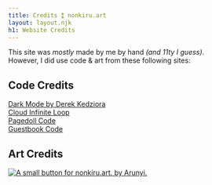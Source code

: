 ```yaml
---
title: Credits ⁑ nonkiru.art
layout: layout.njk
h1: Website Credits
---
```


This site was <i>mostly</i> made by me by hand <i>(and 11ty I guess)</i>.
<br>However, I did use code & art from these following sites:

## Code Credits
[Dark Mode by Derek Kedziora](https://derekkedziora.com/blog/dark-mode-revisited)
<br>[Cloud Infinite Loop](https://stackoverflow.com/questions/37449940/animating-image-in-infinite-loop-using-css/37450783#37450783)
<br>[Pagedoll Code](https://www.reddit.com/r/neocities/comments/111uwkq/how_can_i_add_a_pagedoll_to_a_webpage/)
<br>[Guestbook Code](https://virtualobserver.moe/ayano/comment-widget)

## Art Credits
<a href="https://arunyi.art/"><img src="/assets/img/non_arunyi_button.gif" alt="A small button for nonkiru.art."> by Arunyi.</a>